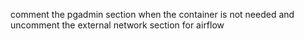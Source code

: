 comment the pgadmin section when the container is not needed and uncomment the external network section for airflow
